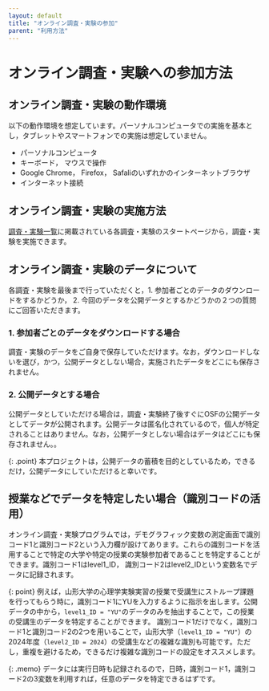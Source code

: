 ```yaml
---
layout: default
title: "オンライン調査・実験の参加"
parent: "利用方法"
---
```


# オンライン調査・実験への参加方法

## オンライン調査・実験の動作環境
以下の動作環境を想定しています。パーソナルコンピュータでの実施を基本とし，タブレットやスマートフォンでの実施は想定していません。

 * パーソナルコンピュータ
 * キーボード， マウスで操作
 * Google Chrome， Firefox， Safaliのいずれかのインターネットブラウザ
 * インターネット接続

## オンライン調査・実験の実施方法

[調査・実験一覧](./experiments/experiments.md)に掲載されている各調査・実験のスタートページから，調査・実験を実施できます。

## オンライン調査・実験のデータについて

各調査・実験を最後まで行っていただくと，1. 参加者ごとのデータのダウンロードをするかどうか， 2. 今回のデータを公開データとするかどうかの２つの質問にご回答いただきます。

### 1. 参加者ごとのデータをダウンロードする場合

調査・実験のデータをご自身で保存していただけます。なお，ダウンロードしないを選び，かつ，公開データとしない場合，実施されたデータをどこにも保存されません。

### 2. 公開データとする場合
公開データとしていただける場合は，調査・実験終了後すぐにOSFの公開データとしてデータが公開されます。公開データは匿名化されているので，個人が特定されることはありません。なお，公開データとしない場合はデータはどこにも保存されません。。

{: .point}
本プロジェクトは，公開データの蓄積を目的としているため，できるだけ，公開データにしていただけると幸いです。

## 授業などでデータを特定したい場合（識別コードの活用）

オンライン調査・実験プログラムでは，デモグラフィック変数の測定画面で識別コード1と識別コード2という入力欄が設けてあります。これらの識別コードを活用することで特定の大学や特定の授業の実験参加者であることを特定することができます。識別コード1はlevel1_ID， 識別コード2はlevel2_IDという変数名でデータに記録されます。

{: point}
例えば，山形大学の心理学実験実習の授業で受講生にストループ課題を行ってもらう時に，識別コード1にYUを入力するように指示を出します。公開データの中から，`level1_ID = "YU"`のデータのみを抽出することで，この授業の受講生のデータを特定することができます。
識別コード1だけでなく，識別コード1と識別コード2の2つを用いることで，山形大学（`level1_ID = "YU"`）の2024年度（`level2_ID = 2024`）の受講生などの複雑な識別も可能です。ただし，重複を避けるため，できるだけ複雑な識別コードの設定をオススメします。

{: .memo}
データには実行日時も記録されるので，日時，識別コード1，識別コード2の3変数を利用すれば，任意のデータを特定できるはずです。